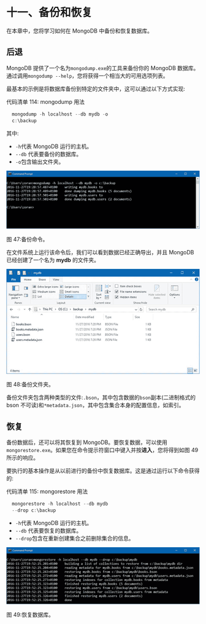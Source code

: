 # 十一、备份和恢复

在本章中，您将学习如何在 MongoDB 中备份和恢复数据库。

## 后退

MongoDB 提供了一个名为`mongodump.exe`的工具来备份你的 MongoDB 数据库。通过调用`mongodump --help`，您将获得一个相当大的可用选项列表。

最基本的示例是将数据库备份到特定的文件夹中，这可以通过以下方式实现:

代码清单 114: mongodump 用法

```js
  mongodump -h localhost --db mydb -o
  c:\backup

```

其中:

*   `-h`代表 MongoDB 运行的主机。
*   `--db` 代表要备份的数据库。
*   `-o`包含输出文件夹。

![](img/image052.jpg)

图 47:备份命令。

在文件系统上运行该命令后，我们可以看到数据已经正确导出，并且 MongoDB 已经创建了一个名为 **mydb** 的文件夹。

![](img/image053.jpg)

图 48:备份文件夹。

备份文件夹包含两种类型的文件:`.bson`，其中包含数据的`bson`副本(二进制格式的 bson 不可读)和`*metadata.json`，其中包含集合本身的配置信息，如索引。

## 恢复

备份数据后，还可以将其恢复到 MongoDB。要恢复数据，可以使用`mongorestore.exe`。如果您在命令提示符窗口中键入并按**进入**，您将得到如图 49 所示的响应。

要执行的基本操作是从以前进行的备份中恢复数据库。这是通过运行以下命令获得的:

代码清单 115: mongorestore 用法

```js
  mongorestore -h localhost --db mydb
  --drop c:\backup

```

*   `-h`代表 MongoDB 运行的主机。
*   `--db` 代表要恢复的数据库。
*   `--drop`包含在重新创建集合之前删除集合的信息。

![](img/image054.jpg)

图 49:恢复数据库。